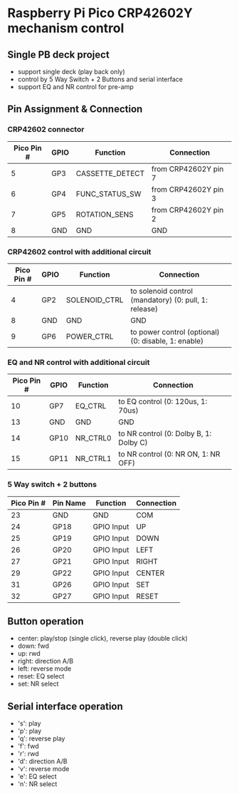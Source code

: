 # Raspberry Pi Pico CRP42602Y mechanism control

## Single PB deck project
* support single deck (play back only)
* control by 5 Way Switch + 2 Buttons and serial interface
* support EQ and NR control for pre-amp

## Pin Assignment & Connection
### CRP42602 connector
| Pico Pin # | GPIO | Function | Connection |
----|----|----|----
| 5 | GP3 | CASSETTE_DETECT | from CRP42602Y pin 7 |
| 6 | GP4 | FUNC_STATUS_SW | from CRP42602Y pin 3 |
| 7 | GP5 | ROTATION_SENS | from CRP42602Y pin 2 |
| 8 | GND | GND | GND |

### CRP42602 control with additional circuit
| Pico Pin # | GPIO | Function | Connection |
----|----|----|----
| 4 | GP2 | SOLENOID_CTRL | to solenoid control (mandatory) (0: pull, 1: release) |
| 8 | GND | GND | GND |
| 9 | GP6 | POWER_CTRL | to power control (optional) (0: disable, 1: enable) |

### EQ and NR control with additional circuit
| Pico Pin # | GPIO | Function | Connection |
----|----|----|----
| 10 | GP7 | EQ_CTRL | to EQ control (0: 120us, 1: 70us) |
| 13 | GND | GND | GND |
| 14 | GP10 | NR_CTRL0 | to NR control (0: Dolby B, 1: Dolby C) |
| 15 | GP11 | NR_CTRL1 | to NR control (0: NR ON, 1: NR OFF) |

### 5 Way switch + 2 buttons
| Pico Pin # | Pin Name | Function | Connection |
----|----|----|----
| 23 | GND | GND | COM |
| 24 | GP18 | GPIO Input | UP |
| 25 | GP19 | GPIO Input | DOWN |
| 26 | GP20 | GPIO Input | LEFT |
| 27 | GP21 | GPIO Input | RIGHT |
| 29 | GP22 | GPIO Input | CENTER |
| 31 | GP26 | GPIO Input | SET |
| 32 | GP27 | GPIO Input | RESET |

## Button operation
* center: play/stop (single click), reverse play (double click)
* down: fwd
* up: rwd
* right: direction A/B
* left: reverse mode
* reset: EQ select
* set: NR select

## Serial interface operation
* 's': play
* 'p': play
* 'q': reverse play
* 'f': fwd
* 'r': rwd
* 'd': direction A/B
* 'v': reverse mode
* 'e': EQ select
* 'n': NR select